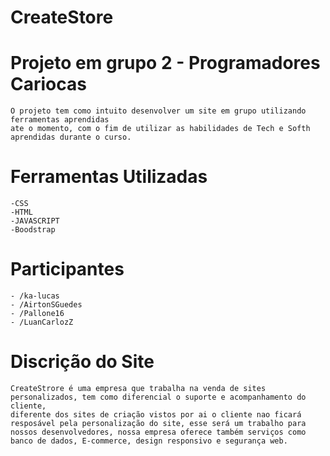 # CreateStore
# Projeto em grupo 2 - Programadores Cariocas 
    O projeto tem como intuito desenvolver um site em grupo utilizando ferramentas aprendidas
    ate o momento, com o fim de utilizar as habilidades de Tech e Softh aprendidas durante o curso. 
# Ferramentas Utilizadas
    -CSS
    -HTML
    -JAVASCRIPT 
    -Boodstrap 
# Participantes
    - /ka-lucas
    - /AirtonSGuedes
    - /Pallone16
    - /LuanCarlozZ
# Discrição do Site
    CreateStrore é uma empresa que trabalha na venda de sites personalizados, tem como diferencial o suporte e acompanhamento do cliente, 
    diferente dos sites de criação vistos por ai o cliente nao ficará resposável pela personalização do site, esse será um trabalho para
    nossos desenvolvedores, nossa empresa oferece também serviços como banco de dados, E-commerce, design responsivo e segurança web. 
